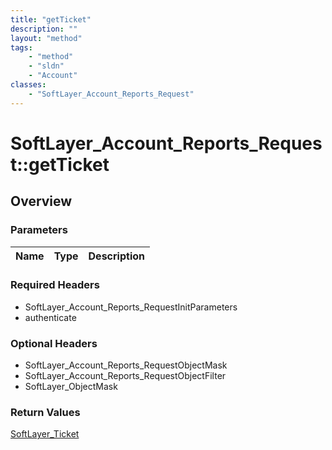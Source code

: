 ```yaml
---
title: "getTicket"
description: ""
layout: "method"
tags:
    - "method"
    - "sldn"
    - "Account"
classes:
    - "SoftLayer_Account_Reports_Request"
---
```

# SoftLayer_Account_Reports_Request::getTicket
## Overview 


### Parameters 
|Name | Type | Description |
| --- | --- | --- |


### Required Headers
* SoftLayer_Account_Reports_RequestInitParameters
* authenticate

### Optional Headers
* SoftLayer_Account_Reports_RequestObjectMask
* SoftLayer_Account_Reports_RequestObjectFilter
* SoftLayer_ObjectMask

### Return Values
<a href='/reference/datatypes/SoftLayer_Ticket'>SoftLayer_Ticket </a>
